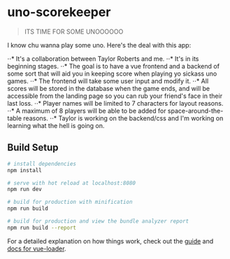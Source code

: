 # uno-scorekeeper

> ITS TIME FOR SOME UNOOOOOO

I know chu wanna play some uno. Here's the deal with this app:

⋅⋅* It's a collaboration between Taylor Roberts and me.
⋅⋅* It's in its beginning stages.
⋅⋅* The goal is to have a vue frontend and a backend of some sort that will aid you in keeping score when playing yo sickass uno games.
⋅⋅* The frontend will take some user input and modify it.
⋅⋅* All scores will be stored in the database when the game ends, and will be accessible from the landing page so you can rub your friend's face in their last loss.
⋅⋅* Player names will be limited to 7 characters for layout reasons.
⋅⋅* A maximum of 8 players will be able to be added for space-around-the-table reasons.
⋅⋅* Taylor is working on the backend/css and I'm working on learning what the hell is going on.



## Build Setup

``` bash
# install dependencies
npm install

# serve with hot reload at localhost:8080
npm run dev

# build for production with minification
npm run build

# build for production and view the bundle analyzer report
npm run build --report
```

For a detailed explanation on how things work, check out the [guide](http://vuejs-templates.github.io/webpack/) and [docs for vue-loader](http://vuejs.github.io/vue-loader).
